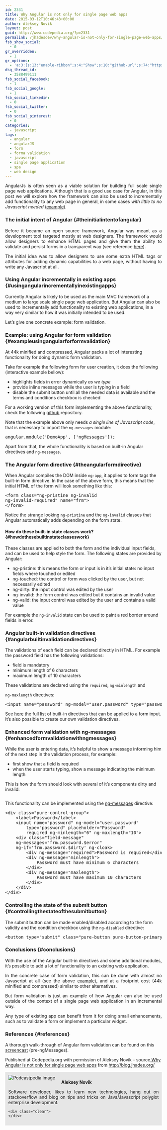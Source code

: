 ```yaml
---
id: 2331
title: Why Angular is not only for single page web apps
date: 2015-03-12T10:46:43+00:00
author: Aleksey Novik
layout: post
guid: http://www.codepedia.org/?p=2331
permalink: /jhadesdev/why-angular-is-not-only-for-single-page-web-apps/
fsb_show_social:
  - 0
gr_overridden:
  - 1
gr_options:
  - 'a:3:{s:13:"enable-ribbon";s:4:"Show";s:10:"github-url";s:74:"https://github.com/jhades/blog.jhades.org/tree/master/angular-not-only-spa";s:11:"ribbon-type";i:10;}'
dsq_thread_id:
  - 3588499111
fsb_social_facebook:
  - 1
fsb_social_google:
  - 1
fsb_social_linkedin:
  - 0
fsb_social_twitter:
  - 0
fsb_social_pinterest:
  - 0
categories:
  - javascript
tags:
  - angular
  - angularJS
  - form
  - forma validation
  - javascript
  - single page application
  - spa
  - web design
---
```

<p style="text-align: justify;">
  AngularJs is often seen as a viable solution for building full scale single page web applications. Although that is a good use case for Angular, in this post we will explore how the framework can also be used to incrementally add functionality to any web page in general, in some cases <em>with little to no Javascript needed</em> (<a href="https://jsfiddle.net/jhadesdev/yfLqfzLw/2/">example</a>).<!--more-->
</p>

### The initial intent of Angular {#theinitialintentofangular}

<p style="text-align: justify;">
  Before it became an open source framework, Angular was meant as a development tool targeted mostly at web designers. The framework would allow designers to enhance HTML pages and give them the ability to validate and persist forms in a transparent way (see reference <a href="http://devchat.tv/adventures-in-angular/001-aia-the-birth-of-angular-1">here</a>).
</p>

<p style="text-align: justify;">
  The initial idea was to allow designers to use some extra HTML tags or attributes for adding dynamic capabilities to a web page, without having to write any Javascript at all.
</p>

### Using Angular incrementally in existing apps {#usingangularincrementallyinexistingapps}

Currently Angular is likely to be used as the main MVC framework of a medium to large scale single page web application. But Angular can also be used to incrementally add functionality to existing web applications, in a way very similar to how it was initially intended to be used.

Let&#8217;s give one concrete example: form validation.

### Example: using Angular for form validation {#exampleusingangularforformvalidation}

At 44k minified and compressed, Angular packs a lot of interesting functionality for doing dynamic form validation.

Take for example the following form for user creation, it does the following (interactive example bellow):

  * highlights fields in error dynamically _as we type_
  * provide inline messages while the user is typing in a field
  * disable the submit button until all the needed data is available and the terms and conditions checkbox is checked

For a working version of this form implementing the above functionality, check the following [github](https://github.com/jhades/blog.jhades.org/tree/master/angular-not-only-spa) repository.

Note that the example above only needs _a single line of Javascript code_, that is necessary to import the `ng-messages` module:

<pre class="lang:js decode:true ">angular.module('DemoApp', ['ngMessages']);</pre>

Apart from that, the whole functionality is based on built-in Angular directives and `ng-messages`.

### The Angular form directive {#theangularformdirective}

When Angular compiles the DOM inside `ng-app`, it applies to form tags the built-in form directive. In the case of the above form, this means that the initial HTML of the form will look something like this:

<pre class="lang:js decode:true">&lt;form class="ng-pristine ng-invalid  
ng-invalid-required" name="frm"&gt;  
&lt;/form&gt;</pre>

Notice the strange looking `ng-pristine` and the `ng-invalid` classes that Angular automatically adds depending on the form state.

#### How do these built-in state classes work? {#howdothesebuiltinstateclasseswork}

These classes are applied to both the form and the individual input fields, and can be used to help style the form. The following states are provided by Angular:

  * ng-pristine: this means the form or input is in it&#8217;s initial state: no input fields where touched or edited
  * ng-touched: the control or form was clicked by the user, but not necessarily edited
  * ng-dirty: the input control was edited by the user
  * ng-invalid: the form control was edited but it contains an invalid value
  * ng-valid: the input control was edited by the user and contains a valid value

For example the `ng-invalid` state can be used to paint a red border around fields in error.

### Angular built-in validation directives {#angularbuiltinvalidationdirectives}

The validations of each field can be declared directly in HTML. For example the password field has the following validations:

  * field is mandatory
  * minimum length of 6 characters
  * maximum length of 10 characters

These validations are declared using the `required`, `ng-minlength` and
  
`ng-maxlength` directives:

<pre class="lang:js decode:true">&lt;input name="password" ng-model="user.password" type="password"  placeholder="Password" required ng-minlength="6" ng-maxlength="10"&gt;</pre>

See [here](https://docs.angularjs.org/api/ng/directive/input) the full list of built-in directives that can be applied to a form input. It&#8217;s also possible to create our own validation directives.

### Enhanced form validation with ng-messages {#enhancedformvalidationwithngmessages}

While the user is entering data, it&#8217;s helpful to show a message informing him of the next step in the validation process, for example:

  * first show that a field is required
  * when the user starts typing, show a message indicating the minimum length

This is how the form should look with several of it&#8217;s components dirty and invalid:

<div>
  <img src="http://d2huq83j2o5dyd.cloudfront.net/angular-not-only-spa/invalid.png" alt="" />
</div>

This functionality can be implemented using the [ng-messages](https://docs.angularjs.org/api/ngMessages/directive/ngMessages) directive:

<pre class="lang:xhtml decode:true ">&lt;div class="pure-control-group"&gt;
    &lt;label&gt;Password&lt;/label&gt;
    &lt;input name="password" ng-model="user.password"
        type="password" placeholder="Password"
        required ng-minlength="6" ng-maxlength="10"&gt;
    &lt;div class="field-message"  
    ng-messages="frm.password.$error" 
    ng-if='frm.password.$dirty' ng-cloak&gt;
        &lt;div ng-message="required"&gt;Password is required&lt;/div&gt;
        &lt;div ng-message="minlength"&gt;
            Password must have minimum 6 characters
        &lt;/div&gt;
        &lt;div ng-message="maxlength"&gt;
            Password must have maximum 10 characters
        &lt;/div&gt;
    &lt;/div&gt;
&lt;/div&gt;</pre>

### Controlling the state of the submit button {#controllingthestateofthesubmitbutton}

The submit button can be made enabled/disabled according to the form validity and the condition checkbox using the `ng-disabled` directive:

<pre class="lang:js decode:true">&lt;button type="submit" class="pure-button pure-button-primary" ng-disabled="frm.$invalid || !conditions"&gt;Submit&lt;/button&gt;</pre>

### Conclusions {#conclusions}

<p style="text-align: justify;">
  With the use of the Angular built-in directives and some additional modules, it&#8217;s possible to add a lot of functionality to an existing web application.
</p>

<p style="text-align: justify;">
  In the concrete case of form validation, this can be done with almost no Javascript at all (see the above <a href="https://github.com/jhades/blog.jhades.org/tree/master/angular-not-only-spa">example</a>), and at a footprint cost (44k minified and compressed) similar to other alternatives.
</p>

<p style="text-align: justify;">
  But form validation is just an example of how Angular can also be used outside of the context of a single page web application in an incremental way.
</p>

<p style="text-align: justify;">
  Any type of existing app can benefit from it for doing small enhancements, such as to validate a form or implement a particular widget.
</p>

### References {#references}

A thorough walk-through of Angular form validation can be found on this [screencast](https://www.youtube.com/watch?v=t6XUPVmlYbY) (pre-ngMessages).

<p class="note_normal">
  Published at Codepedia.org with permission of Aleksey Novik – source<a title="http://blog.jhades.org/why-angular-is-not-only-for-single-page-web-apps/" href="http://blog.jhades.org/why-angular-is-not-only-for-single-page-web-apps/"> Why Angular is not only for single page web apps</a> from <a title="http://blog.jhades.org/" href="http://blog.jhades.org/" target="_blank">http://blog.jhades.org/</a>
</p>

<div id="about_author" style="background-color: #e6e6e6; padding: 10px;">
  <img id="author_portrait" style="float: left; margin-right: 20px;" src="https://lh6.googleusercontent.com/-nJLCOBcwQyQ/U3PTSOfhw_I/AAAAAAAAABI/w21JxlhW4lo/s498-no/my-blog-53.jpg" alt="Podcastpedia image" /> 
  
  <p id="about_author_header">
    <strong>Aleksey Novik</strong>
  </p>
  
  <div id="author_details" style="text-align: justify;">
    Software developer, likes to learn new technologies, hang out on stackoverflow and blog on tips and tricks on Java/Javascript polyglot enterprise development.
  </div>
  
  <div id="follow_social" style="clear: both;">
    <div id="social_logos">
      <a class="icon-earth" href="http://blog.jhades.org/" target="_blank"> </a> <a class="icon-googleplus" href="https://plus.google.com/113901291479894108481/posts" target="_blank"> </a> <a class="icon-twitter" href="https://twitter.com/JhadesDev" target="_blank"> </a> <a class="icon-github" href="https://github.com/jhades" target="_blank"> </a>
    </div>
    
    <div class="clear">
    </div>
  </div>
</div>
